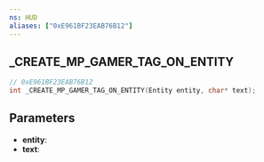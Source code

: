 ```yaml
---
ns: HUD
aliases: ["0xE961BF23EAB76B12"]
---
```

## _CREATE_MP_GAMER_TAG_ON_ENTITY

```c
// 0xE961BF23EAB76B12
int _CREATE_MP_GAMER_TAG_ON_ENTITY(Entity entity, char* text);
```

## Parameters
* **entity**:
* **text**:
